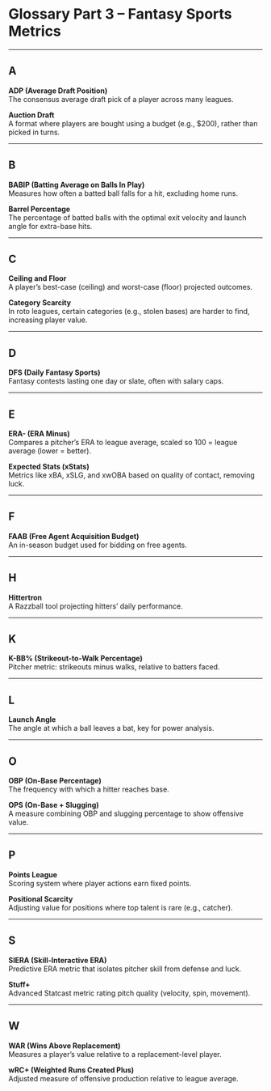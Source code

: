# Glossary Part 3 – Fantasy Sports Metrics

---

## **A**

**ADP (Average Draft Position)**  
The consensus average draft pick of a player across many leagues.

**Auction Draft**  
A format where players are bought using a budget (e.g., $200), rather than picked in turns.

---

## **B**

**BABIP (Batting Average on Balls In Play)**  
Measures how often a batted ball falls for a hit, excluding home runs.

**Barrel Percentage**  
The percentage of batted balls with the optimal exit velocity and launch angle for extra-base hits.

---

## **C**

**Ceiling and Floor**  
A player’s best-case (ceiling) and worst-case (floor) projected outcomes.

**Category Scarcity**  
In roto leagues, certain categories (e.g., stolen bases) are harder to find, increasing player value.

---

## **D**

**DFS (Daily Fantasy Sports)**  
Fantasy contests lasting one day or slate, often with salary caps.

---

## **E**

**ERA- (ERA Minus)**  
Compares a pitcher’s ERA to league average, scaled so 100 = league average (lower = better).

**Expected Stats (xStats)**  
Metrics like xBA, xSLG, and xwOBA based on quality of contact, removing luck.

---

## **F**

**FAAB (Free Agent Acquisition Budget)**  
An in-season budget used for bidding on free agents.

---

## **H**

**Hittertron**  
A Razzball tool projecting hitters’ daily performance.

---

## **K**

**K-BB% (Strikeout-to-Walk Percentage)**  
Pitcher metric: strikeouts minus walks, relative to batters faced.

---

## **L**

**Launch Angle**  
The angle at which a ball leaves a bat, key for power analysis.

---

## **O**

**OBP (On-Base Percentage)**  
The frequency with which a hitter reaches base.

**OPS (On-Base + Slugging)**  
A measure combining OBP and slugging percentage to show offensive value.

---

## **P**

**Points League**  
Scoring system where player actions earn fixed points.

**Positional Scarcity**  
Adjusting value for positions where top talent is rare (e.g., catcher).

---

## **S**

**SIERA (Skill-Interactive ERA)**  
Predictive ERA metric that isolates pitcher skill from defense and luck.

**Stuff+**  
Advanced Statcast metric rating pitch quality (velocity, spin, movement).

---

## **W**

**WAR (Wins Above Replacement)**  
Measures a player’s value relative to a replacement-level player.

**wRC+ (Weighted Runs Created Plus)**  
Adjusted measure of offensive production relative to league average.
